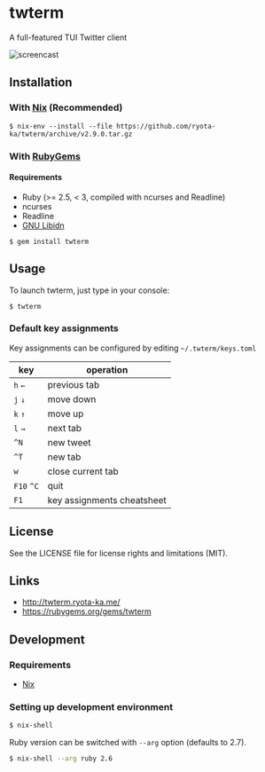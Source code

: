 # twterm

A full-featured TUI Twitter client

![screencast](http://twterm.ryota-ka.me/screencast.gif)

## Installation

### With [Nix](https://nixos.org/) (Recommended)

```
$ nix-env --install --file https://github.com/ryota-ka/twterm/archive/v2.9.0.tar.gz
```

### With [RubyGems](https://rubygems.org/)

####  Requirements

- Ruby (>= 2.5, < 3, compiled with ncurses and Readline)
- ncurses
- Readline
- [GNU Libidn](https://www.gnu.org/software/libidn/)

```
$ gem install twterm
```

## Usage

To launch twterm, just type in your console:

```
$ twterm
```

### Default key assignments

Key assignments can be configured by editing `~/.twterm/keys.toml`

key | operation
--- | ---
`h` `←` | previous tab
`j` `↓` | move down
`k` `↑` | move up
`l` `→` | next tab
`^N` | new tweet
`^T` | new tab
`w` | close current tab
`F10` `^C` | quit
`F1` | key assignments cheatsheet

## License

See the LICENSE file for license rights and limitations (MIT).

## Links

- http://twterm.ryota-ka.me/
- https://rubygems.org/gems/twterm

## Development

### Requirements

- [Nix](https://nixos.org/)

### Setting up development environment

```sh
$ nix-shell
```

Ruby version can be switched with `--arg` option (defaults to 2.7).

```sh
$ nix-shell --arg ruby 2.6
```
